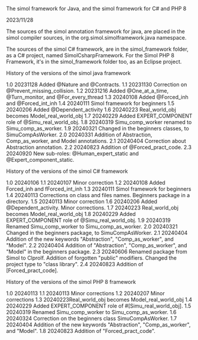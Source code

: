 The simol framework for Java, and the simol framework for C# and PHP 8

2023/11/28

The sources of the simol annotation framework for java, are placed in the simol compiler sources, in the org.simol.simolframework.java namespace.

The sources of the simol C# framework, are in the simol_framework folder, as a C# project, named SimolCsharpFramework.
For the Simol PHP 8 Framework, it's in the simol_framework folder too, as an Eclipse project.

History of the versions of the simol java framework

1.0	20231128	Added @Nature and @Contracts.
1.1 20231130	Correction on @Prevent_missing_collision.
1.2 20231216  Added @One_at_a_time, @Turn_monitor, and @For_every_thread
1.3 20240108 	Added @Forced_inh and @Forced_int_inh
1.4 20240111	Simol framework for beginners
1.5 20240206	Added @Dependent_activity
1.6 20240223	Real_world_obj becomes Model_real_world_obj
1.7	20240229	Added EXPERT_COMPONENT role of @Simu_real_world_obj.
1.8 20240319 Simu_comp_worker renamed to Simu_comp_as_worker.
1.9	20240321	Changed in the beginners classes, to SimuCompAsWorker.
2.0 20240331 Addition of Abstraction, Comp_as_worker, and Model annotations.
2.1 20240404 Correction about Abstraction annotation.
2.2 20240823 Addition of @Forced_pract_code.
2.3 20240920 New sub-roles: @Human_expert_static and @Expert_component_static.

History of the versions of the simol C# framework

1.0 20240106
1.1 20240107 Minor correction
1.2 20240108 Added Forced_inh and fForced_int_inh
1.3 20240111 Simol framework for beginners
1.4 20240113 Corrections on class and files names. Beginners package in a directory.
1.5 20240113 Minor correction
1.6 20240206	Added @Dependent_activity. Minor corrections.
1.7 20240223	Real_world_obj becomes Model_real_world_obj
1.8 20240229	Added EXPERT_COMPONENT role of @Simu_real_world_obj.
1.9	20240319	Renamed Simu_comp_worker to Simu_comp_as_worker.
2.0	20240321	Changed in the beginners package, to SimuCompAsWorker.
2.1	20240404	Addition of the new keywords "Abstraction", "Comp_as_worker", and "Model".
2.2 20240404	Addition of "Abstraction", "Comp_as_worker", and "Model" in the beginners package.
2.3	20240606	Renamed package from Simol to Clprolf. Addition of forgotten "public" modifiers. Changed the project type to "class library".
2.4 20240823 Addition of [Forced_pract_code].

History of the versions of the simol PHP 8 framework

1.0	20240113
1.1 20240113 Minor corrections
1.2 20240207 Minor corrections
1.3 20240223Real_world_obj becomes Model_real_world_obj
1.4	20240229 Added EXPERT_COMPONENT role of #[Simu_real_world_obj].
1.5	20240319 Renamed Simu_comp_worker to Simu_comp_as_worker.
1.6	20240324 Correction on the beginners class SimuCompAsWorker.
1.7	20240404	Addition of the new keywords "Abstraction", "Comp_as_worker", and "Model".
1.8 20240823 Addition of "Forced_pract_code".